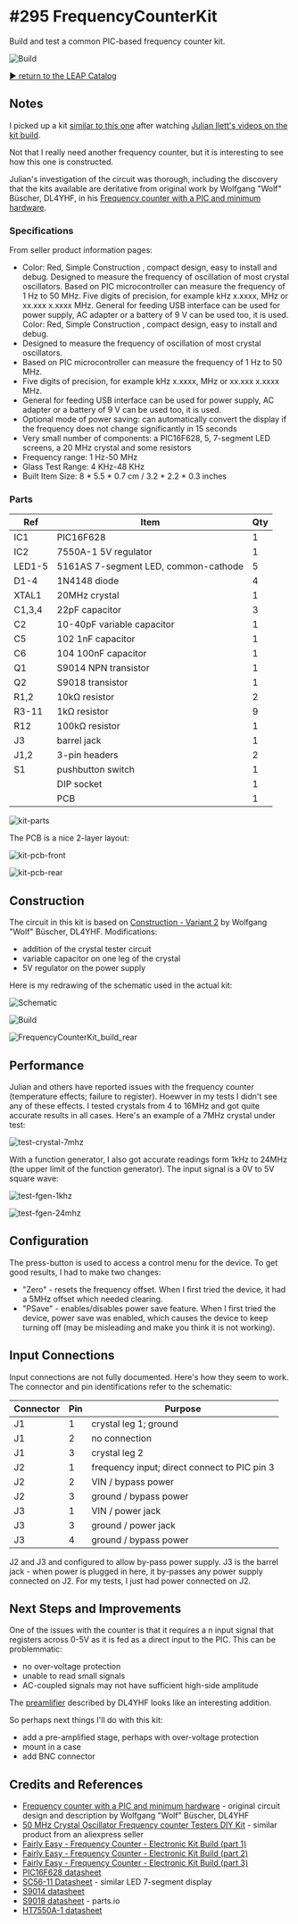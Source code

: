 # #295 FrequencyCounterKit

Build and test a common PIC-based frequency counter kit.

![Build](./assets/FrequencyCounterKit_build.jpg?raw=true)

[:arrow_forward: return to the LEAP Catalog](http://leap.tardate.com)

## Notes

I picked up a kit [similar to this one](https://www.aliexpress.com/item/CNIM-Hot-50-MHz-Crystal-Oscillator-Frequency-counter-Testers-DIY-Kit-5-Resolution-Digital-Red/32772551581.html) after watching [Julian Ilett's videos on the kit build](https://www.youtube.com/watch?v=Nhb0MjQBvNo).

Not that I really need another frequency counter, but it is interesting to see how this one is constructed.

Julian's investigation of the circuit was thorough, including the discovery that the kits available are deritative
from original work by Wolfgang "Wolf" Büscher, DL4YHF, in his [Frequency counter with a PIC and minimum hardware](http://www.qsl.net/dl4yhf/freq_counter/freq_counter.html).


### Specifications

From seller product information pages:

* Color: Red, Simple Construction , compact design, easy to install and debug. Designed to measure the frequency of oscillation of most crystal oscillators. Based on PIC microcontroller can measure the frequency of 1 Hz to 50 MHz. Five digits of precision, for example kHz x.xxxx, MHz or xx.xxx x.xxxx MHz. General for feeding USB interface can be used for power supply, AC adapter or a battery of 9 V can be used too, it is used. Color: Red, Simple Construction , compact design, easy to install and debug.
* Designed to measure the frequency of oscillation of most crystal oscillators.
* Based on PIC microcontroller can measure the frequency of 1 Hz to 50 MHz.
* Five digits of precision, for example kHz x.xxxx, MHz or xx.xxx x.xxxx MHz.
* General for feeding USB interface can be used for power supply, AC adapter or a battery of 9 V can be used too, it is used.
* Optional mode of power saving: can automatically convert the display if the frequency does not change significantly in 15 seconds
* Very small number of components: a PIC16F628, 5, 7-segment LED screens, a 20 MHz crystal and some resistors
* Frequency range: 1 Hz-50 MHz
* Glass Test Range: 4 KHz-48 KHz
* Built Item Size: 8 * 5.5 * 0.7 cm / 3.2 * 2.2 * 0.3 inches

### Parts

| Ref    | Item                                 | Qty   |
|--------|--------------------------------------|-------|
| IC1    | PIC16F628                            | 1     |
| IC2    | 7550A-1 5V regulator                 | 1     |
| LED1-5 | 5161AS 7-segment LED, common-cathode | 5     |
| D1-4   | 1N4148 diode                         | 4     |
| XTAL1  | 20MHz crystal                        | 1     |
| C1,3,4 | 22pF capacitor                       | 3     |
| C2     | 10-40pF variable capacitor           | 1     |
| C5     | 102 1nF capacitor                    | 1     |
| C6     | 104 100nF capacitor                  | 1     |
| Q1     | S9014 NPN transistor                 | 1     |
| Q2     | S9018 transistor                     | 1     |
| R1,2   | 10kΩ resistor                        | 2     |
| R3-11  | 1kΩ resistor                         | 9     |
| R12    | 100kΩ resistor                       | 1     |
| J3     | barrel jack                          | 1     |
| J1,2   | 3-pin headers                        | 2     |
| S1     | pushbutton switch                    | 1     |
|        | DIP socket                           | 1     |
|        | PCB                                  | 1     |

![kit-parts](./assets/kit-parts.jpg?raw=true)

The PCB is a nice 2-layer layout:

![kit-pcb-front](./assets/kit-pcb-front.jpg?raw=true)

![kit-pcb-rear](./assets/kit-pcb-rear.jpg?raw=true)

## Construction

The circuit in this kit is based on
[Construction - Variant 2](http://www.qsl.net/dl4yhf/freq_counter/freq_counter.html#construction_v2) by Wolfgang "Wolf" Büscher, DL4YHF.
Modifications:

* addition of the crystal tester circuit
* variable capacitor on one leg of the crystal
* 5V regulator on the power supply

Here is my redrawing of the schematic used in the actual kit:

![Schematic](./assets/FrequencyCounterKit_schematic.jpg?raw=true)

![Build](./assets/FrequencyCounterKit_build.jpg?raw=true)

![FrequencyCounterKit_build_rear](./assets/FrequencyCounterKit_build_rear.jpg?raw=true)

## Performance

Julian and others have reported issues with the frequency counter (temperature effects; failure to register).
Hoewver in my tests I didn't see any of these effects. I tested crystals from 4 to 16MHz and got quite accurate results
in all cases. Here's an example of a 7MHz crystal under test:

![test-crystal-7mhz](./assets/test-crystal-7mhz.jpg?raw=true)

With a function generator, I also got accurate readings form 1kHz to 24MHz (the upper limit of the function generator).
The input signal is a 0V to 5V square wave:

![test-fgen-1khz](./assets/test-fgen-1khz.jpg?raw=true)

![test-fgen-24mhz](./assets/test-fgen-24mhz.jpg?raw=true)

## Configuration

The press-button is used to access a control menu for the device. To get good results, I had to make two changes:

* "Zero" - resets the frequency offset. When I first tried the device, it had a 5MHz offset which needed clearing.
* "PSave" - enables/disables power save feature. When I first tried the device, power save was enabled, which causes the device to keep turning off (may be misleading and make you think it is not working).

## Input Connections

Input connections are not fully documented. Here's how they seem to work.
The connector and pin identifications refer to the schematic:

| Connector | Pin | Purpose                                       |
|-----------|-----|-----------------------------------------------|
| J1        | 1   |  crystal leg 1; ground                        |
| J1        | 2   |  no connection                                |
| J1        | 3   |  crystal leg 2                                |
| J2        | 1   |  frequency input; direct connect to PIC pin 3 |
| J2        | 2   |  VIN / bypass power                           |
| J2        | 3   |  ground / bypass power                        |
| J3        | 1   |  VIN / power jack                             |
| J3        | 3   |  ground / power jack                          |
| J3        | 4   |  ground / bypass power                        |

J2 and J3 and configured to allow by-pass power supply. J3 is the barrel jack - when power is plugged in here,
it by-passes any power supply connected on J2. For my tests, I just had power connected on J2.

## Next Steps and Improvements

One of the issues with the counter is that it requires a n input signal that registers across 0-5V as it is fed as a direct input
to the PIC. This can be problemmatic:

* no over-voltage protection
* unable to read small signals
* AC-coupled signals may not have sufficient high-side amplitude

The [preamlifier](http://www.qsl.net/dl4yhf/freq_counter/freq_counter.html#preamp) described by DL4YHF looks like an interesting
addition.

So perhaps next things I'll do with this kit:

* add a pre-amplified stage, perhaps with over-voltage protection
* mount in a case
* add BNC connector


## Credits and References
* [Frequency counter with a PIC and minimum hardware](http://www.qsl.net/dl4yhf/freq_counter/freq_counter.html) - original circuit design and description by Wolfgang "Wolf" Büscher, DL4YHF
* [50 MHz Crystal Oscillator Frequency counter Testers DIY Kit](https://www.aliexpress.com/item/CNIM-Hot-50-MHz-Crystal-Oscillator-Frequency-counter-Testers-DIY-Kit-5-Resolution-Digital-Red/32772551581.html) - similar product from an aliexpress seller
* [Fairly Easy - Frequency Counter - Electronic Kit Build (part 1)](https://www.youtube.com/watch?v=Nhb0MjQBvNo)
* [Fairly Easy - Frequency Counter - Electronic Kit Build (part 2)](https://www.youtube.com/watch?v=z7Fv9QqiqZ0)
* [Fairly Easy - Frequency Counter - Electronic Kit Build (part 3)](https://www.youtube.com/watch?v=q31unvowJe4)
* [PIC16F628 datasheet](https://parts.io/detail/1375756/PIC16F628A-I%2FSS)
* [SC56-11 Datasheet](./assets/SC56-11_datasheet.pdf?raw=true) - similar LED 7-segment display
* [S9014 datasheet](http://www.futurlec.com/Transistors/S9014.shtml)
* [S9018 datasheet](http://parts.io/detail/178104407/S9018) - parts.io
* [HT7550A-1 datasheet](http://www.e-ele.net/DataSheet/HT75XX-1.pdf)
